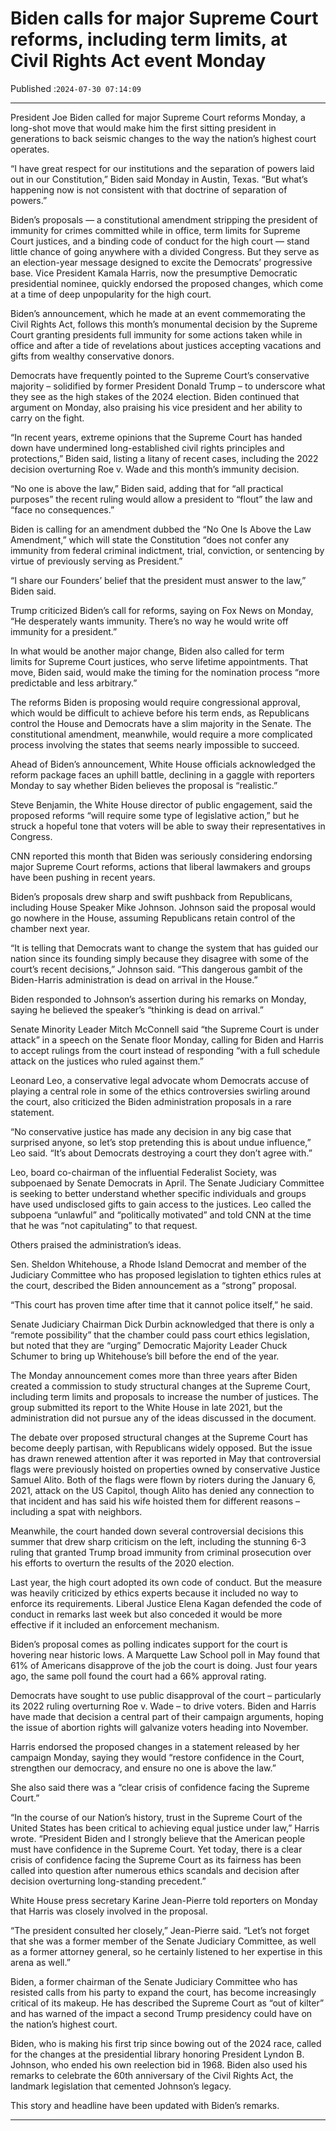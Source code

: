 # Biden calls for major Supreme Court reforms, including term limits, at Civil Rights Act event Monday

Published :`2024-07-30 07:14:09`

---

President Joe Biden called for major Supreme Court reforms Monday, a long-shot move that would make him the first sitting president in generations to back seismic changes to the way the nation’s highest court operates.

“I have great respect for our institutions and the separation of powers laid out in our Constitution,” Biden said Monday in Austin, Texas. “But what’s happening now is not consistent with that doctrine of separation of powers.”

Biden’s proposals — a constitutional amendment stripping the president of immunity for crimes committed while in office, term limits for Supreme Court justices, and a binding code of conduct for the high court — stand little chance of going anywhere with a divided Congress. But they serve as an election-year message designed to excite the Democrats’ progressive base. Vice President Kamala Harris, now the presumptive Democratic presidential nominee, quickly endorsed the proposed changes, which come at a time of deep unpopularity for the high court.

Biden’s announcement, which he made at an event commemorating the Civil Rights Act, follows this month’s monumental decision by the Supreme Court granting presidents full immunity for some actions taken while in office and after a tide of revelations about justices accepting vacations and gifts from wealthy conservative donors.

Democrats have frequently pointed to the Supreme Court’s conservative majority – solidified by former President Donald Trump – to underscore what they see as the high stakes of the 2024 election. Biden continued that argument on Monday, also praising his vice president and her ability to carry on the fight.

“In recent years, extreme opinions that the Supreme Court has handed down have undermined long-established civil rights principles and protections,” Biden said, listing a litany of recent cases, including the 2022 decision overturning Roe v. Wade and this month’s immunity decision.

“No one is above the law,” Biden said, adding that for “all practical purposes” the recent ruling would allow a president to “flout” the law and “face no consequences.”

Biden is calling for an amendment dubbed the “No One Is Above the Law Amendment,” which will state the Constitution “does not confer any immunity from federal criminal indictment, trial, conviction, or sentencing by virtue of previously serving as President.”

“I share our Founders’ belief that the president must answer to the law,” Biden said.

Trump criticized Biden’s call for reforms, saying on Fox News on Monday, “He desperately wants immunity. There’s no way he would write off immunity for a president.”

In what would be another major change, Biden also called for term limits for Supreme Court justices, who serve lifetime appointments. That move, Biden said, would make the timing for the nomination process “more predictable and less arbitrary.”

The reforms Biden is proposing would require congressional approval, which would be difficult to achieve before his term ends, as Republicans control the House and Democrats have a slim majority in the Senate. The constitutional amendment, meanwhile, would require a more complicated process involving the states that seems nearly impossible to succeed.

Ahead of Biden’s announcement, White House officials acknowledged the reform package faces an uphill battle, declining in a gaggle with reporters Monday to say whether Biden believes the proposal is “realistic.”

Steve Benjamin, the White House director of public engagement, said the proposed reforms “will require some type of legislative action,” but he struck a hopeful tone that voters will be able to sway their representatives in Congress.

CNN reported this month that Biden was seriously considering endorsing major Supreme Court reforms, actions that liberal lawmakers and groups have been pushing in recent years.

Biden’s proposals drew sharp and swift pushback from Republicans, including House Speaker Mike Johnson. Johnson said the proposal would go nowhere in the House, assuming Republicans retain control of the chamber next year.

“It is telling that Democrats want to change the system that has guided our nation since its founding simply because they disagree with some of the court’s recent decisions,” Johnson said. “This dangerous gambit of the Biden-Harris administration is dead on arrival in the House.”

Biden responded to Johnson’s assertion during his remarks on Monday, saying he believed the speaker’s “thinking is dead on arrival.”

Senate Minority Leader Mitch McConnell said “the Supreme Court is under attack” in a speech on the Senate floor Monday, calling for Biden and Harris to accept rulings from the court instead of responding “with a full schedule attack on the justices who ruled against them.”

Leonard Leo, a conservative legal advocate whom Democrats accuse of playing a central role in some of the ethics controversies swirling around the court, also criticized the Biden administration proposals in a rare statement.

“No conservative justice has made any decision in any big case that surprised anyone, so let’s stop pretending this is about undue influence,” Leo said. “It’s about Democrats destroying a court they don’t agree with.”

Leo, board co-chairman of the influential Federalist Society, was subpoenaed by Senate Democrats in April. The Senate Judiciary Committee is seeking to better understand whether specific individuals and groups have used undisclosed gifts to gain access to the justices. Leo called the subpoena “unlawful” and “politically motivated” and told CNN at the time that he was “not capitulating” to that request.

Others praised the administration’s ideas.

Sen. Sheldon Whitehouse, a Rhode Island Democrat and member of the Judiciary Committee who has proposed legislation to tighten ethics rules at the court, described the Biden announcement as a “strong” proposal.

“This court has proven time after time that it cannot police itself,” he said.

Senate Judiciary Chairman Dick Durbin acknowledged that there is only a “remote possibility” that the chamber could pass court ethics legislation, but noted that they are “urging” Democratic Majority Leader Chuck Schumer to bring up Whitehouse’s bill before the end of the year.

The Monday announcement comes more than three years after Biden created a commission to study structural changes at the Supreme Court, including term limits and proposals to increase the number of justices. The group submitted its report to the White House in late 2021, but the administration did not pursue any of the ideas discussed in the document.

The debate over proposed structural changes at the Supreme Court has become deeply partisan, with Republicans widely opposed. But the issue has drawn renewed attention after it was reported in May that controversial flags were previously hoisted on properties owned by conservative Justice Samuel Alito. Both of the flags were flown by rioters during the January 6, 2021, attack on the US Capitol, though Alito has denied any connection to that incident and has said his wife hoisted them for different reasons – including a spat with neighbors.

Meanwhile, the court handed down several controversial decisions this summer that drew sharp criticism on the left, including the stunning 6-3 ruling that granted Trump broad immunity from criminal prosecution over his efforts to overturn the results of the 2020 election.

Last year, the high court adopted its own code of conduct. But the measure was heavily criticized by ethics experts because it included no way to enforce its requirements. Liberal Justice Elena Kagan defended the code of conduct in remarks last week but also conceded it would be more effective if it included an enforcement mechanism.

Biden’s proposal comes as polling indicates support for the court is hovering near historic lows. A Marquette Law School poll in May found that 61% of Americans disapprove of the job the court is doing. Just four years ago, the same poll found the court had a 66% approval rating.

Democrats have sought to use public disapproval of the court – particularly its 2022 ruling overturning Roe v. Wade – to drive voters. Biden and Harris have made that decision a central part of their campaign arguments, hoping the issue of abortion rights will galvanize voters heading into November.

Harris endorsed the proposed changes in a statement released by her campaign Monday, saying they would “restore confidence in the Court, strengthen our democracy, and ensure no one is above the law.”

She also said there was a “clear crisis of confidence facing the Supreme Court.”

“In the course of our Nation’s history, trust in the Supreme Court of the United States has been critical to achieving equal justice under law,” Harris wrote. “President Biden and I strongly believe that the American people must have confidence in the Supreme Court. Yet today, there is a clear crisis of confidence facing the Supreme Court as its fairness has been called into question after numerous ethics scandals and decision after decision overturning long-standing precedent.”

White House press secretary Karine Jean-Pierre told reporters on Monday that Harris was closely involved in the proposal.

“The president consulted her closely,” Jean-Pierre said. “Let’s not forget that she was a former member of the Senate Judiciary Committee, as well as a former attorney general, so he certainly listened to her expertise in this arena as well.”

Biden, a former chairman of the Senate Judiciary Committee who has resisted calls from his party to expand the court, has become increasingly critical of its makeup. He has described the Supreme Court as “out of kilter” and has warned of the impact a second Trump presidency could have on the nation’s highest court.

Biden, who is making his first trip since bowing out of the 2024 race, called for the changes at the presidential library honoring President Lyndon B. Johnson, who ended his own reelection bid in 1968. Biden also used his remarks to celebrate the 60th anniversary of the Civil Rights Act, the landmark legislation that cemented Johnson’s legacy.

This story and headline have been updated with Biden’s remarks.

---

